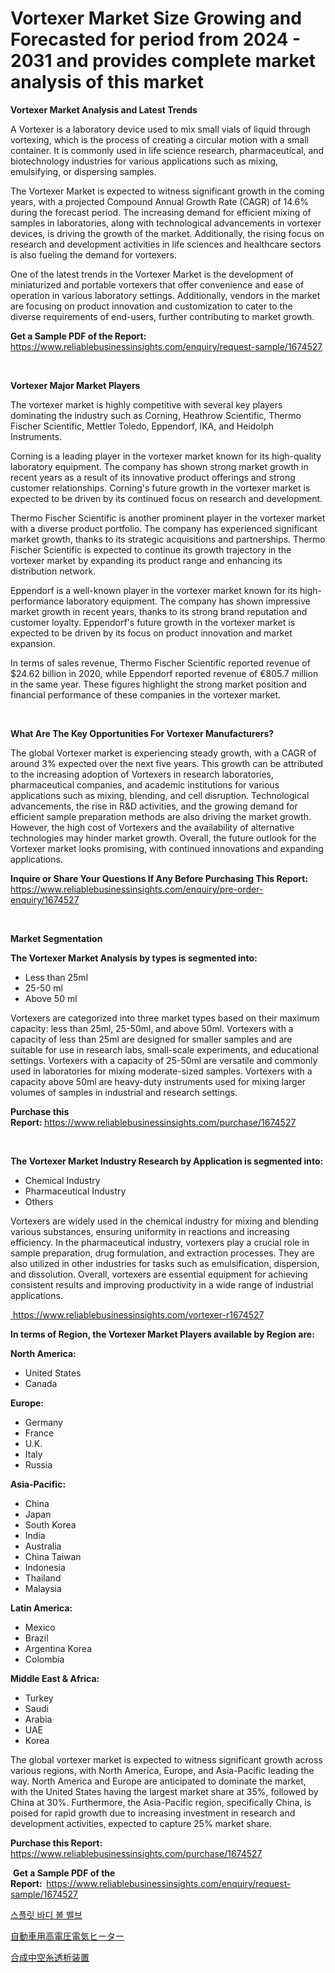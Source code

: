 <p><h1>Vortexer Market Size Growing and Forecasted for period from 2024 - 2031 and provides complete market analysis of this market</h1></p><p><strong>Vortexer Market Analysis and Latest Trends</strong></p>
<p><p>A Vortexer is a laboratory device used to mix small vials of liquid through vortexing, which is the process of creating a circular motion with a small container. It is commonly used in life science research, pharmaceutical, and biotechnology industries for various applications such as mixing, emulsifying, or dispersing samples.</p><p>The Vortexer Market is expected to witness significant growth in the coming years, with a projected Compound Annual Growth Rate (CAGR) of 14.6% during the forecast period. The increasing demand for efficient mixing of samples in laboratories, along with technological advancements in vortexer devices, is driving the growth of the market. Additionally, the rising focus on research and development activities in life sciences and healthcare sectors is also fueling the demand for vortexers.</p><p>One of the latest trends in the Vortexer Market is the development of miniaturized and portable vortexers that offer convenience and ease of operation in various laboratory settings. Additionally, vendors in the market are focusing on product innovation and customization to cater to the diverse requirements of end-users, further contributing to market growth.</p></p>
<p><strong>Get a Sample PDF of the Report:&nbsp;</strong> <a href="https://www.reliablebusinessinsights.com/enquiry/request-sample/1674527">https://www.reliablebusinessinsights.com/enquiry/request-sample/1674527</a></p>
<p>&nbsp;</p>
<p><strong>Vortexer Major Market Players</strong></p>
<p><p>The vortexer market is highly competitive with several key players dominating the industry such as Corning, Heathrow Scientific, Thermo Fischer Scientific, Mettler Toledo, Eppendorf, IKA, and Heidolph Instruments.</p><p>Corning is a leading player in the vortexer market known for its high-quality laboratory equipment. The company has shown strong market growth in recent years as a result of its innovative product offerings and strong customer relationships. Corning's future growth in the vortexer market is expected to be driven by its continued focus on research and development.</p><p>Thermo Fischer Scientific is another prominent player in the vortexer market with a diverse product portfolio. The company has experienced significant market growth, thanks to its strategic acquisitions and partnerships. Thermo Fischer Scientific is expected to continue its growth trajectory in the vortexer market by expanding its product range and enhancing its distribution network.</p><p>Eppendorf is a well-known player in the vortexer market known for its high-performance laboratory equipment. The company has shown impressive market growth in recent years, thanks to its strong brand reputation and customer loyalty. Eppendorf's future growth in the vortexer market is expected to be driven by its focus on product innovation and market expansion.</p><p>In terms of sales revenue, Thermo Fischer Scientific reported revenue of $24.62 billion in 2020, while Eppendorf reported revenue of €805.7 million in the same year. These figures highlight the strong market position and financial performance of these companies in the vortexer market.</p></p>
<p>&nbsp;</p>
<p><strong>What Are The Key Opportunities For Vortexer Manufacturers?</strong></p>
<p><p>The global Vortexer market is experiencing steady growth, with a CAGR of around 3% expected over the next five years. This growth can be attributed to the increasing adoption of Vortexers in research laboratories, pharmaceutical companies, and academic institutions for various applications such as mixing, blending, and cell disruption. Technological advancements, the rise in R&D activities, and the growing demand for efficient sample preparation methods are also driving the market growth. However, the high cost of Vortexers and the availability of alternative technologies may hinder market growth. Overall, the future outlook for the Vortexer market looks promising, with continued innovations and expanding applications.</p></p>
<p><strong>Inquire or Share Your Questions If Any Before Purchasing This Report:</strong> <a href="https://www.reliablebusinessinsights.com/enquiry/pre-order-enquiry/1674527">https://www.reliablebusinessinsights.com/enquiry/pre-order-enquiry/1674527</a></p>
<p>&nbsp;</p>
<p><strong>Market Segmentation</strong></p>
<p><strong>The Vortexer Market Analysis by types is segmented into:</strong></p>
<p><ul><li>Less than 25ml</li><li>25-50 ml</li><li>Above 50 ml</li></ul></p>
<p><p>Vortexers are categorized into three market types based on their maximum capacity: less than 25ml, 25-50ml, and above 50ml. Vortexers with a capacity of less than 25ml are designed for smaller samples and are suitable for use in research labs, small-scale experiments, and educational settings. Vortexers with a capacity of 25-50ml are versatile and commonly used in laboratories for mixing moderate-sized samples. Vortexers with a capacity above 50ml are heavy-duty instruments used for mixing larger volumes of samples in industrial and research settings.</p></p>
<p><strong>Purchase this Report:&nbsp;</strong><a href="https://www.reliablebusinessinsights.com/purchase/1674527">https://www.reliablebusinessinsights.com/purchase/1674527</a></p>
<p>&nbsp;</p>
<p><strong>The Vortexer Market Industry Research by Application is segmented into:</strong></p>
<p><ul><li>Chemical Industry</li><li>Pharmaceutical Industry</li><li>Others</li></ul></p>
<p><p>Vortexers are widely used in the chemical industry for mixing and blending various substances, ensuring uniformity in reactions and increasing efficiency. In the pharmaceutical industry, vortexers play a crucial role in sample preparation, drug formulation, and extraction processes. They are also utilized in other industries for tasks such as emulsification, dispersion, and dissolution. Overall, vortexers are essential equipment for achieving consistent results and improving productivity in a wide range of industrial applications.</p></p>
<p><a href="https://www.reliablebusinessinsights.com/vortexer-r1674527">&nbsp;https://www.reliablebusinessinsights.com/vortexer-r1674527</a></p>
<p><strong>In terms of Region, the Vortexer Market Players available by Region are:</strong></p>
<p>
    <p> <strong> North America: </strong>
        <ul>
            <li>United States</li>
            <li>Canada</li>
        </ul>
        </p> 
    <p> <strong> Europe: </strong>
        <ul>
            <li>Germany</li>
            <li>France</li>
            <li>U.K.</li>
            <li>Italy</li>
            <li>Russia</li>
        </ul>
        </p> 
    <p> <strong> Asia-Pacific: </strong>
        <ul>
            <li>China</li>
            <li>Japan</li>
            <li>South Korea</li>
            <li>India</li>
            <li>Australia</li>
            <li>China Taiwan</li>
            <li>Indonesia</li>
            <li>Thailand</li>
            <li>Malaysia</li>
        </ul>
        </p> 
    <p> <strong> Latin America: </strong>
        <ul>
            <li>Mexico</li>
            <li>Brazil</li>
            <li>Argentina Korea</li>
            <li>Colombia</li>
        </ul>
        </p> 
    <p> <strong> Middle East & Africa: </strong>
        <ul>
            <li>Turkey</li>
            <li>Saudi</li>
            <li>Arabia</li>
            <li>UAE</li>
            <li>Korea</li>
        </ul>
    </p>
    </p>
<p><p>The global vortexer market is expected to witness significant growth across various regions, with North America, Europe, and Asia-Pacific leading the way. North America and Europe are anticipated to dominate the market, with the United States having the largest market share at 35%, followed by China at 30%. Furthermore, the Asia-Pacific region, specifically China, is poised for rapid growth due to increasing investment in research and development activities, expected to capture 25% market share.</p></p>
<p><strong>Purchase this Report: </strong><a href="https://www.reliablebusinessinsights.com/purchase/1674527">https://www.reliablebusinessinsights.com/purchase/1674527</a></p>
<p>&nbsp;<strong>Get a Sample PDF of the Report:&nbsp;&nbsp;</strong><a href="https://www.reliablebusinessinsights.com/enquiry/request-sample/1674527">https://www.reliablebusinessinsights.com/enquiry/request-sample/1674527</a></p>
<p><strong></strong></p>
<p><p><a href="https://github.com/Nicolasrown5/Market-Research-Report-List-1/blob/main/1405326100962.md">스플릿 바디 볼 밸브</a></p><p><a href="https://github.com/moulafa/Market-Research-Report-List-2/blob/main/1868698107030.md">自動車用高電圧電気ヒーター</a></p><p><a href="https://github.com/nxboeu02965442/Market-Research-Report-List-2/blob/main/2758257107029.md">合成中空糸透析装置</a></p></p>